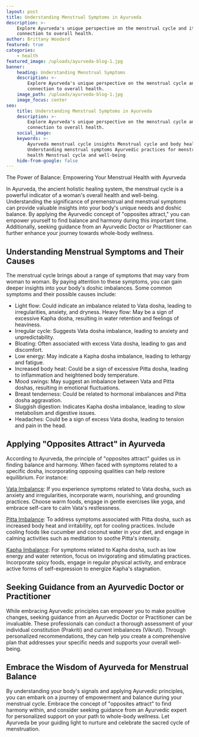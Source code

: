 ```yaml
---
layout: post
title: Understanding Menstrual Symptoms in Ayurveda
description: >-
    Explore Ayurveda's unique perspective on the menstrual cycle and its
    connection to overall health.
author: Brittany Woodard
featured: true
categories:
    - health
featured_image: /uploads/ayurveda-blog-1.jpg
banner:
    heading: Understanding Menstrual Symptoms
    description: >-
        Explore Ayurveda's unique perspective on the menstrual cycle and its
        connection to overall health.
    image_path: /uploads/ayurveda-blog-1.jpg
    image_focus: center
seo:
    title: Understanding Menstrual Symptoms in Ayurveda
    description: >-
        Explore Ayurveda's unique perspective on the menstrual cycle and its
        connection to overall health.
    social_image:
    keywords: >-
        Ayurveda menstrual cycle insights Menstrual cycle and body health
        Understanding menstrual symptoms Ayurvedic practices for menstrual
        health Menstrual cycle and well-being
    hide-from-google: false
---
```

The Power of Balance: Empowering Your Menstrual Health with Ayurveda

In Ayurveda, the ancient holistic healing system, the menstrual cycle is a powerful indicator of a woman's overall health and well-being. Understanding the significance of premenstrual and menstrual symptoms can provide valuable insights into your body's unique needs and doshic balance. By applying the Ayurvedic concept of "opposites attract," you can empower yourself to find balance and harmony during this important time. Additionally, seeking guidance from an Ayurvedic Doctor or Practitioner can further enhance your journey towards whole-body wellness.

## Understanding Menstrual Symptoms and Their Causes

The menstrual cycle brings about a range of symptoms that may vary from woman to woman. By paying attention to these symptoms, you can gain deeper insights into your body's doshic imbalances. Some common symptoms and their possible causes include:

* Light flow: Could indicate an imbalance related to Vata dosha, leading to irregularities, anxiety, and dryness. Heavy flow: May be a sign of excessive Kapha dosha, resulting in water retention and feelings of heaviness.
* Irregular cycle: Suggests Vata dosha imbalance, leading to anxiety and unpredictability.
* Bloating: Often associated with excess Vata dosha, leading to gas and discomfort.
* Low energy: May indicate a Kapha dosha imbalance, leading to lethargy and fatigue.
* Increased body heat: Could be a sign of excessive Pitta dosha, leading to inflammation and heightened body temperature.
* Mood swings: May suggest an imbalance between Vata and Pitta doshas, resulting in emotional fluctuations.
* Breast tenderness: Could be related to hormonal imbalances and Pitta dosha aggravation.
* Sluggish digestion: Indicates Kapha dosha imbalance, leading to slow metabolism and digestive issues.
* Headaches: Could be a sign of excess Vata dosha, leading to tension and pain in the head.

## Applying "Opposites Attract" in Ayurveda

According to Ayurveda, the principle of "opposites attract" guides us in finding balance and harmony. When faced with symptoms related to a specific dosha, incorporating opposing qualities can help restore equilibrium. For instance:

<u>Vata Imbalance</u>\: If you experience symptoms related to Vata dosha, such as anxiety and irregularities, incorporate warm, nourishing, and grounding practices. Choose warm foods, engage in gentle exercises like yoga, and embrace self-care to calm Vata's restlessness.

<u>Pitta Imbalance</u>\: To address symptoms associated with Pitta dosha, such as increased body heat and irritability, opt for cooling practices. Include cooling foods like cucumber and coconut water in your diet, and engage in calming activities such as meditation to soothe Pitta's intensity.

<u>Kapha Imbalance</u>\: For symptoms related to Kapha dosha, such as low energy and water retention, focus on invigorating and stimulating practices. Incorporate spicy foods, engage in regular physical activity, and embrace active forms of self-expression to energize Kapha's stagnation.

## Seeking Guidance from an Ayurvedic Doctor or Practitioner

While embracing Ayurvedic principles can empower you to make positive changes, seeking guidance from an Ayurvedic Doctor or Practitioner can be invaluable. These professionals can conduct a thorough assessment of your individual constitution (Prakriti) and current imbalances (Vikruti). Through personalized recommendations, they can help you create a comprehensive plan that addresses your specific needs and supports your overall well-being.

## Embrace the Wisdom of Ayurveda for Menstrual Balance

By understanding your body's signals and applying Ayurvedic principles, you can embark on a journey of empowerment and balance during your menstrual cycle. Embrace the concept of "opposites attract" to find harmony within, and consider seeking guidance from an Ayurvedic expert for personalized support on your path to whole-body wellness. Let Ayurveda be your guiding light to nurture and celebrate the sacred cycle of menstruation.